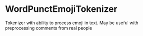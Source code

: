 # WordPunctEmojiTokenizer
Tokenizer with ability to process emoji in text. May be useful with preprocessing comments from real people
